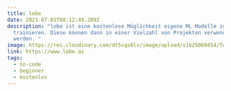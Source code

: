 ```yaml
---
title: lobe
date: 2021-07-01T08:12:49.209Z
description: "lobe ist eine kostenlose Möglichkeit eigene ML Modelle zu
  trainieren. Diese können dann in einer Vielzahl von Projekten verwendet
  werden. "
image: https://res.cloudinary.com/dt5cqs0lv/image/upload/v1625060454/Tools/Screenshot_2021-06-30_at_15-38-34_Lobe_Machine_Learning_Made_Easy_sa3j3z.png
link: https://www.lobe.ai
tags:
  - no-code
  - beginner
  - kostenlos
---
```

